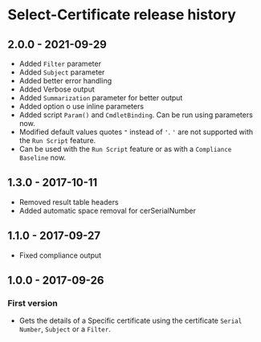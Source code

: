 # Select-Certificate release history

## 2.0.0 - 2021-09-29

* Added `Filter` parameter
* Added `Subject` parameter
* Added better error handling
* Added Verbose output
* Added `Summarization` parameter for better output
* Added option o use inline parameters
* Added script `Param()` and `CmdletBinding`. Can be run using parameters now.
* Modified default values quotes `"` instead of `'`. `'` are not supported with the `Run Script` feature.
* Can be used with the `Run Script` feature or as with a `Compliance Baseline` now.

## 1.3.0 - 2017-10-11

* Removed result table headers
* Added automatic space removal for cerSerialNumber

## 1.1.0 - 2017-09-27

* Fixed compliance output

## 1.0.0 - 2017-09-26

### First version

* Gets the details of a Specific certificate using the certificate `Serial Number`, `Subject` or a `Filter`.
